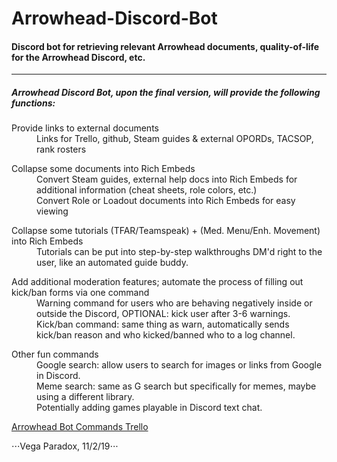 # Arrowhead-Discord-Bot

#### Discord bot for retrieving relevant Arrowhead documents, quality-of-life for the Arrowhead Discord, etc.
-------------------------------------------------------------------------------------------------------------

##### Arrowhead Discord Bot, upon the final version, will provide the following functions:

<dl>
  <dt>Provide links to external documents</dt>
  <dd>Links for Trello, github, Steam guides & external OPORDs, TACSOP, rank rosters</dd>

<dl>
  <dt>Collapse some documents into Rich Embeds</dt>
  <dd>Convert Steam guides, external help docs into Rich Embeds for additional information (cheat sheets, role colors, etc.)</dd>
  <dd>Convert Role or Loadout documents into Rich Embeds for easy viewing</dd>

<dl>
  <dt>Collapse some tutorials (TFAR/Teamspeak) + (Med. Menu/Enh. Movement) into Rich Embeds</dt>
  <dd>Tutorials can be put into step-by-step walkthroughs DM'd right to the user, like an automated guide buddy.</dd>

<dl>
  <dt>Add additional moderation features; automate the process of filling out kick/ban forms via one command</dt>
  <dd>Warning command for users who are behaving negatively inside or outside the Discord, OPTIONAL: kick user after 3-6 warnings.</dd>
  <dd>Kick/ban command: same thing as warn, automatically sends kick/ban reason and who kicked/banned who to a log channel.</dd>

<dl>
  <dt>Other fun commands</dt>
  <dd>Google search: allow users to search for images or links from Google in Discord.</dd>
  <dd>Meme search: same as G search but specifically for memes, maybe using a different library.</dd>
  <dd>Potentially adding games playable in Discord text chat.</dd>

[Arrowhead Bot Commands Trello](https://trello.com/b/RU0fbRsA/arrowhead-bot-commands)


⋅⋅⋅Vega Paradox, 11/2/19⋅⋅⋅
